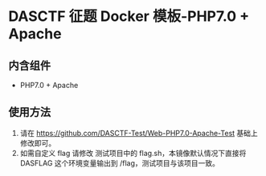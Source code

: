 # DASCTF 征题 Docker 模板-PHP7.0 + Apache
## 内含组件
- PHP7.0 + Apache

## 使用方法
1. 请在 https://github.com/DASCTF-Test/Web-PHP7.0-Apache-Test  基础上修改即可。
2. 如需自定义 flag 请修改 测试项目中的 flag.sh，本镜像默认情况下直接将 DASFLAG 这个环境变量输出到 /flag，测试项目与该项目一致。
